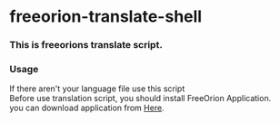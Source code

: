 # freeorion-translate-shell
### This is freeorions translate script.

### Usage
If there aren't your language file use this script  
Before use translation script, you should install FreeOrion Application.  
you can download application from [Here](https://github.com/freeorion/freeorion/releases).


